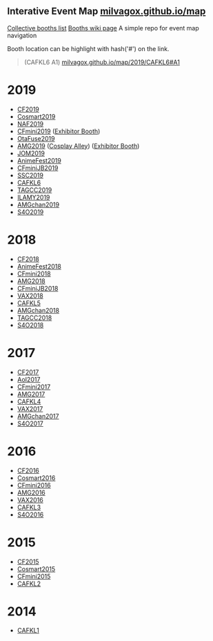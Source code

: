 Interative Event Map [milvagox.github.io/map](https://milvagox.github.io/map)
----
[Collective booths list](https://milvagox.github.io/map/booths)
[Booths wiki page](https://milvagox.miraheze.org)
A simple repo for event map navigation 

Booth location can be highlight with hash('#') on the link.
> (CAFKL6 A1) [milvagox.github.io/map/2019/CAFKL6#A1](http://milvagox.github.io/map/2019/CAFKL6#A1)


# 2019
- [CF2019](http://milvagox.github.io/map/2019/CF2019)
- [Cosmart2019](http://milvagox.github.io/map/2019/Cosmart2019)
- [NAF2019](http://milvagox.github.io/map/2019/NAF2019)
- [CFmini2019](http://milvagox.github.io/map/2019/CFmini2019) ([Exhibitor Booth](http://milvagox.github.io/map/2019/CFmini2019E))
- [OtaFuse2019](http://milvagox.github.io/map/2019/OtaFuse2019)
- [AMG2019](http://milvagox.github.io/map/2019/AMG2019) ([Cosplay Alley](http://milvagox.github.io/map/2019/AMG2019C)) ([Exhibitor Booth](http://milvagox.github.io/map/2019/AMG2019E))
- [JOM2019](http://milvagox.github.io/map/2019/JOM2019)
- [AnimeFest2019](http://milvagox.github.io/map/2019/AnimeFest2019)
- [CFminiJB2019](http://milvagox.github.io/map/2019/CFminiJB2019)
- [SSC2019](http://milvagox.github.io/map/2019/SSC2019)
- [CAFKL6](http://milvagox.github.io/map/2019/CAFKL6)
- [TAGCC2019](http://milvagox.github.io/map/2019/TAGCC2019)
- [ILAMY2019](http://milvagox.github.io/map/2019/ILAMY2019)
- [AMGchan2019](http://milvagox.github.io/map/2019/AMGchan2019)
- [S4O2019](http://milvagox.github.io/map/2019/S4O2019)

# 2018
- [CF2018](http://milvagox.github.io/map/2018/CF2018)
- [AnimeFest2018](http://milvagox.github.io/map/2018/AnimeFest2018)
- [CFmini2018](http://milvagox.github.io/map/2018/CFmini2018)
- [AMG2018](http://milvagox.github.io/map/2018/AMG2018)
- [CFminiJB2018](http://milvagox.github.io/map/2018/CFminiJB2018)
- [VAX2018](http://milvagox.github.io/map/2018/VAX2018)
- [CAFKL5](http://milvagox.github.io/map/2018/CAFKL5)
- [AMGchan2018](http://milvagox.github.io/map/2018/AMGchan2018)
- [TAGCC2018](http://milvagox.github.io/map/2018/TAGCC2018)
- [S4O2018](http://milvagox.github.io/map/2018/S4O2018)

# 2017
- [CF2017](http://milvagox.github.io/map/2017/CF2017)
- [AoI2017](http://milvagox.github.io/map/2017/AoI2017)
- [CFmini2017](http://milvagox.github.io/map/2017/CFmini2017)
- [AMG2017](http://milvagox.github.io/map/2017/AMG2017)
- [CAFKL4](http://milvagox.github.io/map/2017/CAFKL4)
- [VAX2017](http://milvagox.github.io/map/2017/VAX2017)
- [AMGchan2017](http://milvagox.github.io/map/2017/AMGchan2017)
- [S4O2017](http://milvagox.github.io/map/2017/S4O2017)

# 2016
- [CF2016](http://milvagox.github.io/map/2016/CF2016)
- [Cosmart2016](http://milvagox.github.io/map/2016/Cosmart2016)
- [CFmini2016](http://milvagox.github.io/map/2016/CFmini2016)
- [AMG2016](http://milvagox.github.io/map/2016/AMG2016)
- [VAX2016](http://milvagox.github.io/map/2016/VAX2016)
- [CAFKL3](http://milvagox.github.io/map/2016/CAFKL3)
- [S4O2016](http://milvagox.github.io/map/2016/S4O2016)

# 2015
- [CF2015](http://milvagox.github.io/map/2015/CF2015)
- [Cosmart2015](http://milvagox.github.io/map/2015/Cosmart2015)
- [CFmini2015](http://milvagox.github.io/map/2015/CFmini2015)
- [CAFKL2](http://milvagox.github.io/map/2015/CAFKL2)

# 2014
- [CAFKL1](http://milvagox.github.io/map/2014/CAFKL1)